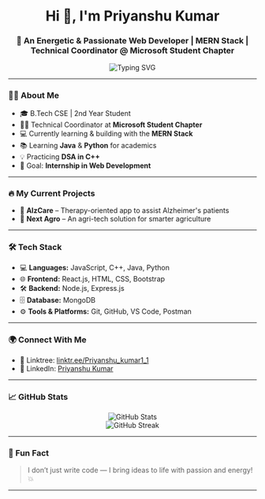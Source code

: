 
<h1 align="center">Hi 👋, I'm Priyanshu Kumar</h1>
<h3 align="center">🚀 An Energetic & Passionate Web Developer | MERN Stack | Technical Coordinator @ Microsoft Student Chapter</h3>

<p align="center">
  <img src="https://readme-typing-svg.herokuapp.com?font=Fira+Code&duration=3000&pause=500&color=00BFFF&center=true&vCenter=true&width=435&lines=Full-Stack+Web+Developer;Tech+Enthusiast+%F0%9F%94%A5;Open+to+Internships+%F0%9F%9A%80" alt="Typing SVG" />
</p>

---

### 👨‍💻 About Me

- 🎓 B.Tech CSE | 2nd Year Student  
- 👨‍💼 Technical Coordinator at **Microsoft Student Chapter**
- 💻 Currently learning & building with the **MERN Stack**
- 📚 Learning **Java** & **Python** for academics  
- 💡 Practicing **DSA in C++**
- 🎯 Goal: **Internship in Web Development**  

---

### 🔥 My Current Projects

- 🧠 **AlzCare** – Therapy-oriented app to assist Alzheimer's patients  
- 🌾 **Next Agro** – An agri-tech solution for smarter agriculture  

---

### 🛠️ Tech Stack

- 💻 **Languages:** JavaScript, C++, Java, Python  
- 🌐 **Frontend:** React.js, HTML, CSS, Bootstrap  
- 🛠️ **Backend:** Node.js, Express.js  
- 🗄️ **Database:** MongoDB  
- ⚙️ **Tools & Platforms:** Git, GitHub, VS Code, Postman  

---

### 🌍 Connect With Me

- 🔗 Linktree: [linktr.ee/Priyanshu_kumar1_1](https://linktr.ee/Priyanshu_kumar1_1)  
- 💼 LinkedIn: [Priyanshu Kumar](https://www.linkedin.com/in/priyanshu-kumar-5b9aa526a)

---

### 📈 GitHub Stats

<p align="center">
  <img src="https://github-readme-stats.vercel.app/api?username=Priyanshukumartechnosorous&show_icons=true&theme=radical" alt="GitHub Stats"/>
  <br>
  <img src="https://github-readme-streak-stats.herokuapp.com/?user=Priyanshukumartechnosorous&theme=radical" alt="GitHub Streak"/>
</p>

---

### 🎉 Fun Fact
> I don’t just write code — I bring ideas to life with passion and energy! 💥

---

